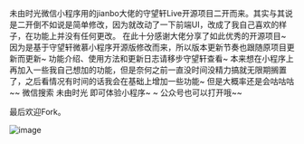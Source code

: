 未由时光微信小程序用的jianbo大佬的守望轩Live开源项目二开而来。其实与其说是二开倒不如说是简单修改，因为就改动了一下前端UI，改成了我自己喜欢的样子，在功能上并没有任何更改。
在此十分感谢大佬分享了如此优秀的开源项目~
因为是基于守望轩微慕小程序开源版修改而来，所以版本更新节奏也跟随原项目更新而更新~
功能介绍、使用方法和更新日志请移步守望轩查看~
本来想在小程序上再加入一些我自己想加的功能，但是奈何之前一直没时间没精力搞就无限期搁置了，之后看情况有时间的话我会在基础上增加一些功能~ 但是大概率还是会咕咕咕~~
微信搜索 未由时光 即可体验小程序~ ~ 公众号也可以打开哦~~

最后欢迎Fork。

![image](https://dl.assor.cn/wp-content/uploads/1631264581-xcx.jpg)
